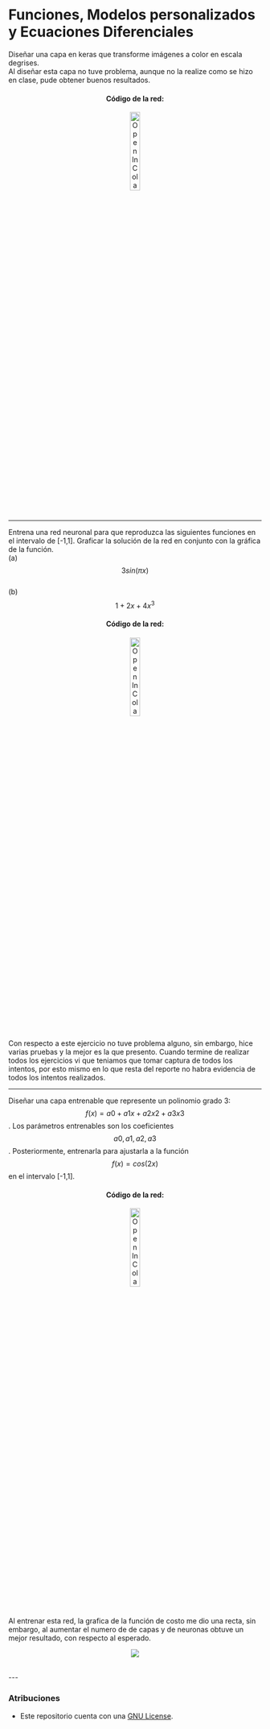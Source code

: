 # Funciones, Modelos personalizados y Ecuaciones Diferenciales


Diseñar una capa en keras que transforme imágenes a color en escala degrises.
<br>
Al diseñar esta capa no tuve problema, aunque no la realize como se hizo en clase, pude obtener buenos resultados.
<center>
  <h4>Código de la red:</h4>
  <a href="https://github.com/Jeremy-22/Tarea-6/blob/main/RGBaBN.ipynb" target="_blank">
    <img width="20%" src="https://colab.research.google.com/assets/colab-badge.svg" alt="Open In Colab"/>
  </a>
</center>
<br>

 ---

 Entrena una red neuronal para que reproduzca las siguientes funciones en el  intervalo  de  [-1,1].   Graficar  la  solución  de  la  red  en  conjunto  con  la gráfica de la función.
<br>
 (a)  $$3 sin(\pi x)$$
<br>
 (b) $$ 1 + 2x+ 4x^{3}$$
<center>
  <h4>Código de la red:</h4>
  <a href="https://github.com/Jeremy-22/Tarea-6/blob/main/Funciones.ipynb" target="_blank">
    <img width="20%" src="https://colab.research.google.com/assets/colab-badge.svg" alt="Open In Colab"/>
  </a>
</center>
<br>
Con respecto a este ejercicio no tuve problema alguno, sin embargo, hice varias pruebas y la mejor es la que presento. Cuando termine de realizar todos los ejercicios vi que teniamos que tomar captura de todos los intentos, por esto mismo en lo que resta del reporte no habra evidencia de todos los intentos realizados.

---

Diseñar una capa entrenable que represente un polinomio grado 3: $$ f(x) =a0+a1x+a2x2+a3x3$$.  Los parámetros entrenables son los coeficientes $$ a0,a1,a2,a3$$. Posteriormente, entrenarla para ajustarla a la función $$ f(x) =cos(2x)$$ en el intervalo [-1,1].

<center>
  <h4>Código de la red:</h4>
  <a href="https://github.com/Jeremy-22/Tarea-6/blob/main/CapyFu.ipynb" target="_blank">
    <img width="20%" src="https://colab.research.google.com/assets/colab-badge.svg" alt="Open In Colab"/>
  </a>
</center>
<br>

Al entrenar esta red, la grafica de la función de costo me dio una recta, sin embargo, al aumentar el numero de de capas y de neuronas obtuve un mejor resultado, con respecto al esperado.
<br>
<center>
<p align="center">
  <img src="img/fc.png" />
</p>
</center>
<br>
---

### Atribuciones

- Este repositorio cuenta con una  [GNU License](https://github.com/Jeremy-22/RN/blob/main/LICENSE).
